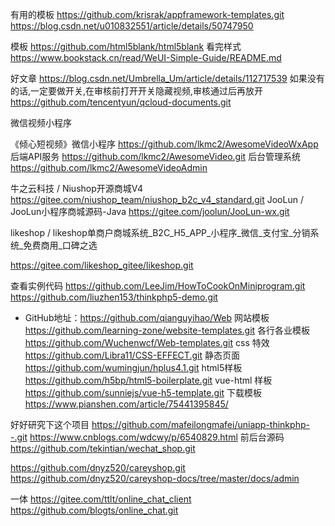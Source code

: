 有用的模板
https://github.com/krisrak/appframework-templates.git
https://blog.csdn.net/u010832551/article/details/50747950

模板
https://github.com/html5blank/html5blank
 看完样式
 https://www.bookstack.cn/read/WeUI-Simple-Guide/README.md


好文章
https://blog.csdn.net/Umbrella_Um/article/details/112717539
如果没有的话,一定要做开关,在审核前打开开关隐藏视频,审核通过后再放开
https://github.com/tencentyun/qcloud-documents.git

微信视频小程序

《倾心短视频》微信小程序 https://github.com/lkmc2/AwesomeVideoWxApp
后端API服务  https://github.com/lkmc2/AwesomeVideo.git
后台管理系统 https://github.com/lkmc2/AwesomeVideoAdmin

牛之云科技 / Niushop开源商城V4
https://gitee.com/niushop_team/niushop_b2c_v4_standard.git
JooLun / JooLun小程序商城源码-Java
https://gitee.com/joolun/JooLun-wx.git

likeshop / likeshop单商户商城系统_B2C_H5_APP_小程序_微信_支付宝_分销系统_免费商用_口碑之选

https://gitee.com/likeshop_gitee/likeshop.git

查看实例代码
https://github.com/LeeJim/HowToCookOnMiniprogram.git
https://github.com/liuzhen153/thinkphp5-demo.git

- GitHub地址：<https://github.com/qianguyihao/Web>
网站模板  https://github.com/learning-zone/website-templates.git
各行各业模板 https://github.com/Wuchenwcf/Web-templates.git
css 特效   https://github.com/Libra11/CSS-EFFECT.git
静态页面  https://github.com/wumingjun/hplus4.1.git
html5样板  https://github.com/h5bp/html5-boilerplate.git
vue-html 样板  https://github.com/sunniejs/vue-h5-template.git
 下载模板 https://www.pianshen.com/article/75441395845/

好好研究下这个项目
https://github.com/mafeilongmafei/uniapp-thinkphp--.git
https://www.cnblogs.com/wdcwy/p/6540829.html
前后台源码
https://github.com/tekintian/wechat_shop.git

https://github.com/dnyz520/careyshop.git
https://github.com/dnyz520/careyshop-docs/tree/master/docs/admin

一体
https://gitee.com/ttlt/online_chat_client
https://github.com/blogts/online_chat.git

